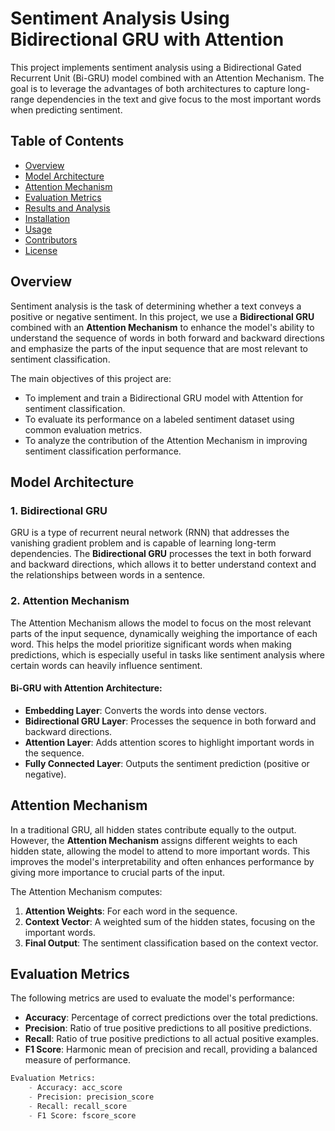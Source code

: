 # Sentiment Analysis Using Bidirectional GRU with Attention

This project implements sentiment analysis using a Bidirectional Gated Recurrent Unit (Bi-GRU) model combined with an Attention Mechanism. The goal is to leverage the advantages of both architectures to capture long-range dependencies in the text and give focus to the most important words when predicting sentiment.

## Table of Contents
- [Overview](#overview)
- [Model Architecture](#model-architecture)
- [Attention Mechanism](#attention-mechanism)
- [Evaluation Metrics](#evaluation-metrics)
- [Results and Analysis](#results-and-analysis)
- [Installation](#installation)
- [Usage](#usage)
- [Contributors](#contributors)
- [License](#license)

## Overview
Sentiment analysis is the task of determining whether a text conveys a positive or negative sentiment. In this project, we use a **Bidirectional GRU** combined with an **Attention Mechanism** to enhance the model's ability to understand the sequence of words in both forward and backward directions and emphasize the parts of the input sequence that are most relevant to sentiment classification.

The main objectives of this project are:
- To implement and train a Bidirectional GRU model with Attention for sentiment classification.
- To evaluate its performance on a labeled sentiment dataset using common evaluation metrics.
- To analyze the contribution of the Attention Mechanism in improving sentiment classification performance.

## Model Architecture

### 1. **Bidirectional GRU**
GRU is a type of recurrent neural network (RNN) that addresses the vanishing gradient problem and is capable of learning long-term dependencies. The **Bidirectional GRU** processes the text in both forward and backward directions, which allows it to better understand context and the relationships between words in a sentence.

### 2. **Attention Mechanism**
The Attention Mechanism allows the model to focus on the most relevant parts of the input sequence, dynamically weighing the importance of each word. This helps the model prioritize significant words when making predictions, which is especially useful in tasks like sentiment analysis where certain words can heavily influence sentiment.

#### Bi-GRU with Attention Architecture:
- **Embedding Layer**: Converts the words into dense vectors.
- **Bidirectional GRU Layer**: Processes the sequence in both forward and backward directions.
- **Attention Layer**: Adds attention scores to highlight important words in the sequence.
- **Fully Connected Layer**: Outputs the sentiment prediction (positive or negative).

## Attention Mechanism
In a traditional GRU, all hidden states contribute equally to the output. However, the **Attention Mechanism** assigns different weights to each hidden state, allowing the model to attend to more important words. This improves the model's interpretability and often enhances performance by giving more importance to crucial parts of the input.

The Attention Mechanism computes:
1. **Attention Weights**: For each word in the sequence.
2. **Context Vector**: A weighted sum of the hidden states, focusing on the important words.
3. **Final Output**: The sentiment classification based on the context vector.

## Evaluation Metrics
The following metrics are used to evaluate the model's performance:
- **Accuracy**: Percentage of correct predictions over the total predictions.
- **Precision**: Ratio of true positive predictions to all positive predictions.
- **Recall**: Ratio of true positive predictions to all actual positive examples.
- **F1 Score**: Harmonic mean of precision and recall, providing a balanced measure of performance.

```python
Evaluation Metrics:
    - Accuracy: acc_score
    - Precision: precision_score
    - Recall: recall_score
    - F1 Score: fscore_score
